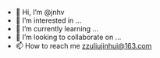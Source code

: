 - 👋 Hi, I’m @jnhv
- 👀 I’m interested in ...
- 🌱 I’m currently learning ...
- 💞️ I’m looking to collaborate on ...
- 📫 How to reach me zzuliujinhui@163.com

<!---
jnhv/jnhv is a ✨ special ✨ repository because its `README.md` (this file) appears on your GitHub profile.
You can click the Preview link to take a look at your changes.
--->
